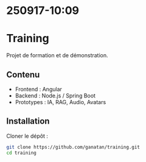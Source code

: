 # 250917-10:09

# Training

Projet de formation et de démonstration.

## Contenu

- Frontend : Angular
- Backend : Node.js / Spring Boot
- Prototypes : IA, RAG, Audio, Avatars

## Installation

Cloner le dépôt :
```bash
git clone https://github.com/ganatan/training.git
cd training